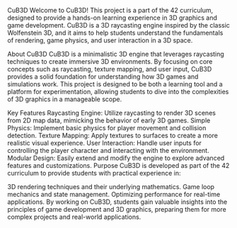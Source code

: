 CuB3D
Welcome to CuB3D! This project is a part of the 42 curriculum, designed to provide a hands-on learning experience in 3D graphics and game development. CuB3D is a 3D raycasting engine inspired by the classic Wolfenstein 3D, and it aims to help students understand the fundamentals of rendering, game physics, and user interaction in a 3D space.

About CuB3D
CuB3D is a minimalistic 3D engine that leverages raycasting techniques to create immersive 3D environments. By focusing on core concepts such as raycasting, texture mapping, and user input, CuB3D provides a solid foundation for understanding how 3D games and simulations work. This project is designed to be both a learning tool and a platform for experimentation, allowing students to dive into the complexities of 3D graphics in a manageable scope.

Key Features
Raycasting Engine: Utilize raycasting to render 3D scenes from 2D map data, mimicking the behavior of early 3D games.
Simple Physics: Implement basic physics for player movement and collision detection.
Texture Mapping: Apply textures to surfaces to create a more realistic visual experience.
User Interaction: Handle user inputs for controlling the player character and interacting with the environment.
Modular Design: Easily extend and modify the engine to explore advanced features and customizations.
Purpose
CuB3D is developed as part of the 42 curriculum to provide students with practical experience in:

3D rendering techniques and their underlying mathematics.
Game loop mechanics and state management.
Optimizing performance for real-time applications.
By working on CuB3D, students gain valuable insights into the principles of game development and 3D graphics, preparing them for more complex projects and real-world applications.
